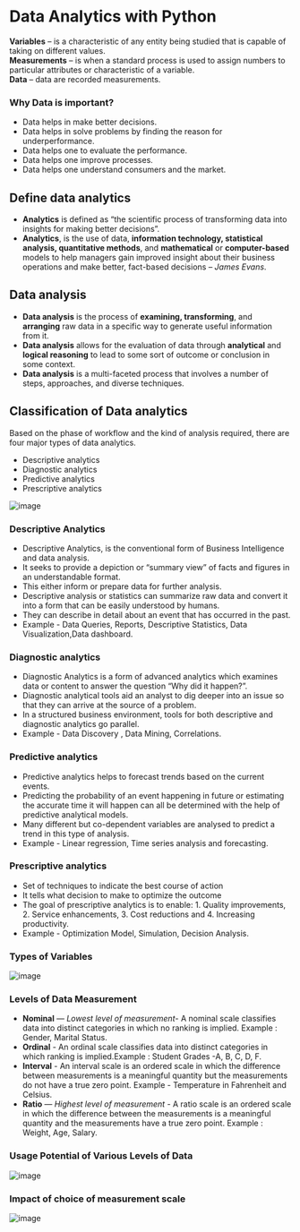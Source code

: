 # Data Analytics with Python

**Variables** – is a characteristic of any entity being studied that is capable of taking on different values. <br>
**Measurements** – is when a standard process is used to assign numbers to particular attributes or characteristic of a variable.<br>
**Data** – data are recorded measurements.<br>

### Why Data is important?
- Data helps in make better decisions.
- Data helps in solve problems by finding the reason for underperformance.
- Data helps one to evaluate the performance.
- Data helps one improve processes.
- Data helps one understand consumers and the market.

## Define data analytics

- **Analytics** is defined as “the scientific process of transforming data into insights for making better decisions”.
- **Analytics**, is the use of data, **information technology, statistical analysis, quantitative methods**, and **mathematical** or **computer-based** models to help managers gain improved insight about their business operations and make better, fact-based decisions – *James Evans*.

## Data analysis

- **Data analysis** is the process of **examining, transforming**, and **arranging** raw data in a specific way to generate useful information from it.
- **Data analysis** allows for the evaluation of data through **analytical** and **logical reasoning** to lead to some sort of outcome or conclusion in some context.
- **Data analysis** is a multi-faceted process that involves a number of steps, approaches, and diverse techniques.

## Classification of Data analytics
Based on the phase of workflow and the kind of analysis required, there are four major types of data analytics.
- Descriptive analytics
- Diagnostic analytics
- Predictive analytics
- Prescriptive analytics

![image](https://user-images.githubusercontent.com/92245436/149003935-99bc46cb-10c4-4628-96ca-26e99b51950a.png)

### Descriptive Analytics
- Descriptive Analytics, is the conventional form of Business Intelligence and data analysis.
- It seeks to provide a depiction or “summary view” of facts and figures in an understandable format.
- This either inform or prepare data for further analysis.
- Descriptive analysis or statistics can summarize raw data and convert it into a form that can be easily understood by humans.
- They can describe in detail about an event that has occurred in the past.
- Example - Data Queries, Reports, Descriptive Statistics, Data Visualization,Data dashboard.

### Diagnostic analytics

- Diagnostic Analytics is a form of advanced analytics which examines data or content to answer the question “Why did it happen?”.
- Diagnostic analytical tools aid an analyst to dig deeper into an issue so that they can arrive at the source of a problem.
- In a structured business environment, tools for both descriptive and diagnostic analytics go parallel.
- Example - Data Discovery , Data Mining, Correlations.

### Predictive analytics

- Predictive analytics helps to forecast trends based on the current events.
- Predicting the probability of an event happening in future or estimating the accurate time it will happen can all be determined with the help of predictive analytical models.
- Many different but co-dependent variables are analysed to predict a trend in this type of analysis.
- Example - Linear regression, Time series analysis and forecasting.

### Prescriptive analytics

- Set of techniques to indicate the best course of action
- It tells what decision to make to optimize the outcome
- The goal of prescriptive analytics is to enable: 1. Quality improvements, 2. Service enhancements, 3. Cost reductions and 4. Increasing productivity.
- Example - Optimization Model, Simulation, Decision Analysis.

### Types of Variables

![image](https://user-images.githubusercontent.com/92245436/149006516-59ce34a4-6511-46aa-81b8-a55d23040774.png)

### Levels of Data Measurement 
- **Nominal** — *Lowest level of measurement*- A nominal scale classifies data into distinct categories in which no ranking is implied. Example : Gender, Marital Status.
- **Ordinal** - An ordinal scale classifies data into distinct categories in which ranking is implied.Example : Student Grades -A, B, C, D, F.
- **Interval** - An interval scale is an ordered scale in which the difference between measurements is a meaningful quantity but the measurements do not have a true zero point. Example - Temperature in Fahrenheit and Celsius.
- **Ratio** — *Highest level of measurement* - A ratio scale is an ordered scale in which the difference between the measurements is a meaningful quantity and the measurements have a true zero point. Example :  Weight, Age, Salary.

### Usage Potential of Various Levels of Data

![image](https://user-images.githubusercontent.com/92245436/149007683-020c2d19-66cd-4f76-9df7-64d025458a25.png)

### Impact of choice of measurement scale
![image](https://user-images.githubusercontent.com/92245436/149007745-f76ea299-11c4-4e2f-b094-c320a6d8f0af.png)

